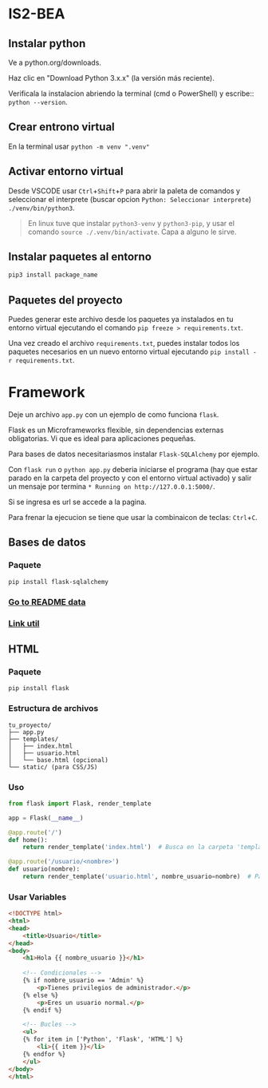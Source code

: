 # IS2-BEA
## Instalar python
Ve a python.org/downloads.

Haz clic en "Download Python 3.x.x" (la versión más reciente).

Verificala la instalacion abriendo la terminal (cmd o PowerShell) y escribe:: `python --version`.

## Crear entrono virtual

En la terminal usar `python -m venv ".venv"`

## Activar entorno virtual
Desde VSCODE usar `Ctrl`+`Shift`+`P` para abrir la paleta de comandos y seleccionar el interprete (buscar opcion `Python: Seleccionar interprete`) `./venv/bin/python3`.

> En linux tuve que instalar `python3-venv` y `python3-pip`, y usar el comando `source ./.venv/bin/activate`. Capa a alguno le sirve.

## Instalar paquetes al entorno
```bash
pip3 install package_name
```
## Paquetes del proyecto

Puedes generar este archivo desde los paquetes ya instalados en tu entorno virtual ejecutando el comando `pip freeze > requirements.txt`.

Una vez creado el archivo `requirements.txt`, puedes instalar todos los paquetes necesarios en un nuevo entorno virtual ejecutando `pip install -r requirements.txt`.

# Framework
Deje un archivo `app.py` con un ejemplo de como funciona `flask`.

Flask es un Microframeworks flexible, sin dependencias externas obligatorias. Vi que es ideal para aplicaciones pequeñas. 

Para bases de datos necesitariasmos instalar `Flask-SQLAlchemy` por ejemplo.

Con `flask run` o `python app.py` deberia iniciarse el programa (hay que estar parado en la carpeta del proyecto y con el entorno virtual activado) y salir un mensaje por termina `* Running on http://127.0.0.1:5000/`.

Si se ingresa es url se accede a la pagina.

Para frenar la ejecucion se tiene que usar la combinaicon de teclas: `Ctrl`+`C`.
## Bases de datos
### Paquete
```
pip install flask-sqlalchemy
```
### [Go to README data ](data/README.md) 

### [Link util](https://entrenamiento-frameworks-web-python.readthedocs.io/es/latest/leccion2/sqlalchemy.html#insertar-registros)

## HTML
### Paquete
```
pip install flask
```
### Estructura de archivos
```
tu_proyecto/
├── app.py
├── templates/
│   ├── index.html
│   ├── usuario.html
│   └── base.html (opcional)
└── static/ (para CSS/JS)
```
### Uso
```python
from flask import Flask, render_template

app = Flask(__name__)

@app.route('/')
def home():
    return render_template('index.html')  # Busca en la carpeta 'templates'

@app.route('/usuario/<nombre>')
def usuario(nombre):
    return render_template('usuario.html', nombre_usuario=nombre)  # Pasar variables
```
### Usar Variables
```html
<!DOCTYPE html>
<html>
<head>
    <title>Usuario</title>
</head>
<body>
    <h1>Hola {{ nombre_usuario }}</h1>
    
    <!-- Condicionales -->
    {% if nombre_usuario == 'Admin' %}
        <p>Tienes privilegios de administrador.</p>
    {% else %}
        <p>Eres un usuario normal.</p>
    {% endif %}

    <!-- Bucles -->
    <ul>
    {% for item in ['Python', 'Flask', 'HTML'] %}
        <li>{{ item }}</li>
    {% endfor %}
    </ul>
</body>
</html>
```